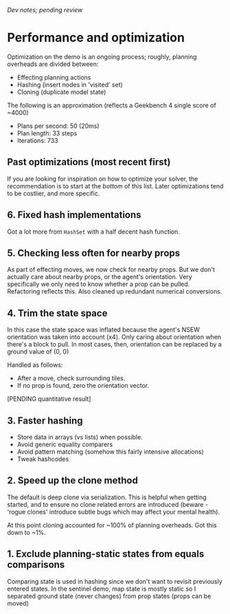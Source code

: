 *Dev notes; pending review*

# Performance and optimization

Optimization on the demo is an ongoing process; roughly, planning overheads are divided between:

- Effecting planning actions
- Hashing (insert nodes in 'visited' set)
- Cloning (duplicate model state)

The following is an approximation (reflects a Geekbench 4 single score of ~4000)

- Plans per second: 50 (20ms)
- Plan length: 33 steps
- Iterations: 733

## Past optimizations (most recent first)

If you are looking for inspiration on how to optimize your solver, the recommendation is to start at the *bottom* of this list. Later optimizations tend to be costlier, and more specific.

## 6. Fixed hash implementations

Got a lot more from `HashSet` with a half decent hash function.

## 5. Checking less often for nearby props

As part of effecting moves, we now check for nearby props.
But we don't actually care about nearby props, or the agent's orientation. Very specifically we only need to know whether a prop can be pulled.
Refactoring reflects this. Also cleaned up redundant numerical conversions.

## 4. Trim the state space

In this case the state space was inflated because the agent's NSEW orientation was taken into account (x4).
Only caring about orientation when there's a block to pull. In most cases, then, orientation can be replaced by a ground value of (0, 0)

Handled as follows:
- After a move, check surrounding tiles.
- If no prop is found, zero the orientation vector.

[PENDING quantitative result]

## 3. Faster hashing

- Store data in arrays (vs lists) when possible.
- Avoid generic equality comparers
- Avoid pattern matching (somehow this fairly intensive allocations)
- Tweak hashcodes

## 2. Speed up the clone method

The default is deep clone via serialization. This is helpful when getting started, and to ensure no clone related errors are introduced (beware - 'rogue clones' introduce subtle bugs which may affect your mental health).

At this point cloning accounted for ~100% of planning overheads. Got this down to ~1%.

## 1. Exclude planning-static states from equals comparisons

Comparing state is used in hashing since we don't want to revisit previously entered states.
In the sentinel demo, map state is mostly static so I separated ground state (never changes) from prop states (props can be moved)
